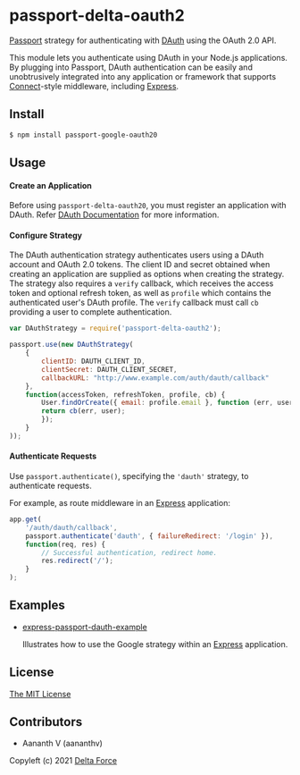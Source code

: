 # passport-delta-oauth2

[Passport](https://passportjs.org/) strategy for authenticating with [DAuth](https://auth.delta.nitt.edu/)
using the OAuth 2.0 API.

This module lets you authenticate using DAuth in your Node.js applications.
By plugging into Passport, DAuth authentication can be easily and
unobtrusively integrated into any application or framework that supports
[Connect](http://www.senchalabs.org/connect/)-style middleware, including
[Express](http://expressjs.com/).

## Install

```bash
$ npm install passport-google-oauth20
```

## Usage

#### Create an Application

Before using `passport-delta-oauth20`, you must register an application with
DAuth. Refer [DAuth Documentation](https://delta.github.io/DAuth-Docs) for more information.

#### Configure Strategy

The DAuth authentication strategy authenticates users using a DAuth account and OAuth 2.0 tokens.  The client ID and secret obtained when creating an application are supplied as options when creating the strategy.  The strategy also requires a `verify` callback, which receives the access token and optional refresh token, as well as `profile` which contains the authenticated user's DAuth profile.  The `verify` callback must call `cb` providing a user to complete authentication.

```javascript
var DAuthStrategy = require('passport-delta-oauth2');

passport.use(new DAuthStrategy(
    {
        clientID: DAUTH_CLIENT_ID,
        clientSecret: DAUTH_CLIENT_SECRET,
        callbackURL: "http://www.example.com/auth/dauth/callback"
    },
    function(accessToken, refreshToken, profile, cb) {
        User.findOrCreate({ email: profile.email }, function (err, user) {
        return cb(err, user);
        });
    }
));
```

#### Authenticate Requests

Use `passport.authenticate()`, specifying the `'dauth'` strategy, to
authenticate requests.

For example, as route middleware in an [Express](http://expressjs.com/)
application:

```javascript
app.get(
    '/auth/dauth/callback', 
    passport.authenticate('dauth', { failureRedirect: '/login' }),
    function(req, res) {
        // Successful authentication, redirect home.
        res.redirect('/');
    }
);
```

## Examples

* [express-passport-dauth-example](https://github.com/delta/express-passport-dauth-example)

  Illustrates how to use the Google strategy within an [Express](https://expressjs.com)
  application.

## License

[The MIT License](http://opensource.org/licenses/MIT)

## Contributors

- Aananth V (aananthv)

Copyleft (c) 2021 [Delta Force](https://delta.nitt.edu)